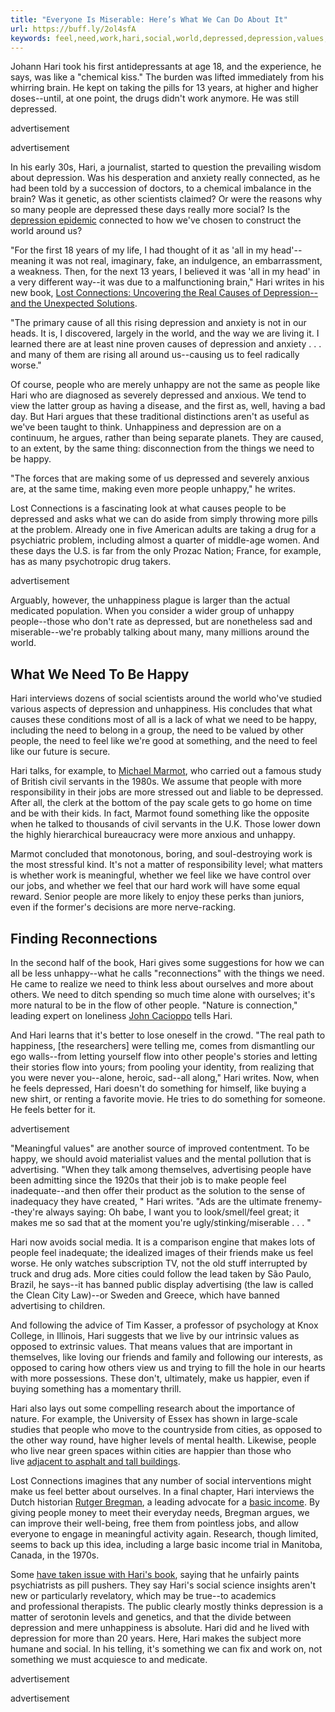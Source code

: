 ```yaml
---
title: "Everyone Is Miserable: Here’s What We Can Do About It"
url: https://buff.ly/2ol4sfA
keywords: feel,need,work,hari,social,world,depressed,depression,values,miserable,heres,writes
---
```

Johann Hari took his first antidepressants at age 18, and the experience, he says, was like a "chemical kiss." The burden was lifted immediately from his whirring brain. He kept on taking the pills for 13 years, at higher and higher doses--until, at one point, the drugs didn't work anymore. He was still depressed.

advertisement

advertisement

In his early 30s, Hari, a journalist, started to question the prevailing wisdom about depression. Was his desperation and anxiety really connected, as he had been told by a succession of doctors, to a chemical imbalance in the brain? Was it genetic, as other scientists claimed? Or were the reasons why so many people are depressed these days really more social? Is the [depression epidemic](https://www.theguardian.com/commentisfree/2017/jul/03/drugs-alone-wont-cure-epidemic-depression-we-need-strategy) connected to how we've chosen to construct the world around us?

"For the first 18 years of my life, I had thought of it as 'all in my head'--meaning it was not real, imaginary, fake, an indulgence, an embarrassment, a weakness. Then, for the next 13 years, I believed it was 'all in my head' in a very different way--it was due to a malfunctioning brain," Hari writes in his new book, [Lost Connections: Uncovering the Real Causes of Depression--and the Unexpected Solutions](https://www.amazon.com/Lost-Connections-Uncovering-Depression-Unexpected/dp/163286830X). 

"The primary cause of all this rising depression and anxiety is not in our heads. It is, I discovered, largely in the world, and the way we are living it. I learned there are at least nine proven causes of depression and anxiety . . . and many of them are rising all around us--causing us to feel radically worse."

Of course, people who are merely unhappy are not the same as people like Hari who are diagnosed as severely depressed and anxious. We tend to view the latter group as having a disease, and the first as, well, having a bad day. But Hari argues that these traditional distinctions aren't as useful as we've been taught to think. Unhappiness and depression are on a continuum, he argues, rather than being separate planets. They are caused, to an extent, by the same thing: disconnection from the things we need to be happy.

"The forces that are making some of us depressed and severely anxious are, at the same time, making even more people unhappy," he writes.

Lost Connections is a fascinating look at what causes people to be depressed and asks what we can do aside from simply throwing more pills at the problem. Already one in five American adults are taking a drug for a psychiatric problem, including almost a quarter of middle-age women. And these days the U.S. is far from the only Prozac Nation; France, for example, has as many psychotropic drug takers.

advertisement

Arguably, however, the unhappiness plague is larger than the actual medicated population. When you consider a wider group of unhappy people--those who don't rate as depressed, but are nonetheless sad and miserable--we're probably talking about many, many millions around the world.

What We Need To Be Happy
------------------------

Hari interviews dozens of social scientists around the world who've studied various aspects of depression and unhappiness. His concludes that what causes these conditions most of all is a lack of what we need to be happy, including the need to belong in a group, the need to be valued by other people, the need to feel like we're good at something, and the need to feel like our future is secure.

Hari talks, for example, to [Michael Marmot](https://en.wikipedia.org/wiki/Michael_Marmot), who carried out a famous study of British civil servants in the 1980s. We assume that people with more responsibility in their jobs are more stressed out and liable to be depressed. After all, the clerk at the bottom of the pay scale gets to go home on time and be with their kids. In fact, Marmot found something like the opposite when he talked to thousands of civil servants in the U.K. Those lower down the highly hierarchical bureaucracy were more anxious and unhappy.

Marmot concluded that monotonous, boring, and soul-destroying work is the most stressful kind. It's not a matter of responsibility level; what matters is whether work is meaningful, whether we feel like we have control over our jobs, and whether we feel that our hard work will have some equal reward. Senior people are more likely to enjoy these perks than juniors, even if the former's decisions are more nerve-racking.

Finding Reconnections
---------------------

In the second half of the book, Hari gives some suggestions for how we can all be less unhappy--what he calls "reconnections" with the things we need. He came to realize we need to think less about ourselves and more about others. We need to ditch spending so much time alone with ourselves; it's more natural to be in the flow of other people. "Nature is connection," leading expert on loneliness [John Cacioppo](http://www.johncacioppo.com/) tells Hari.

And Hari learns that it's better to lose oneself in the crowd. "The real path to happiness, \[the researchers\] were telling me, comes from dismantling our ego walls--from letting yourself flow into other people's stories and letting their stories flow into yours; from pooling your identity, from realizing that you were never you--alone, heroic, sad--all along," Hari writes. Now, when he feels depressed, Hari doesn't do something for himself, like buying a new shirt, or renting a favorite movie. He tries to do something for someone. He feels better for it.

advertisement

"Meaningful values" are another source of improved contentment. To be happy, we should avoid materialist values and the mental pollution that is advertising. "When they talk among themselves, advertising people have been admitting since the 1920s that their job is to make people feel inadequate--and then offer their product as the solution to the sense of inadequacy they have created, " Hari writes. "Ads are the ultimate frenemy--they're always saying: Oh babe, I want you to look/smell/feel great; it makes me so sad that at the moment you're ugly/stinking/miserable . . . "

Hari now avoids social media. It is a comparison engine that makes lots of people feel inadequate; the idealized images of their friends make us feel worse. He only watches subscription TV, not the old stuff interrupted by truck and drug ads. More cities could follow the lead taken by São Paulo, Brazil, he says--it has banned public display advertising (the law is called the Clean City Law)--or Sweden and Greece, which have banned advertising to children.

And following the advice of Tim Kasser, a professor of psychology at Knox College, in Illinois, Hari suggests that we live by our intrinsic values as opposed to extrinsic values. That means values that are important in themselves, like loving our friends and family and following our interests, as opposed to caring how others view us and trying to fill the hole in our hearts with more possessions. These don't, ultimately, make us happier, even if buying something has a momentary thrill.

Hari also lays out some compelling research about the importance of nature. For example, the University of Essex has shown in large-scale studies that people who move to the countryside from cities, as opposed to the other way round, have higher levels of mental health. Likewise, people who live near green spaces within cities are happier than those who live [adjacent to asphalt and tall buildings](http://www.bbc.com/news/science-environment-25682368).

Lost Connections imagines that any number of social interventions might make us feel better about ourselves. In a final chapter, Hari interviews the Dutch historian [Rutger Bregman](https://www.fastcompany.com/40412384/venture-capital-for-the-people-making-the-case-for-a-basic-income), a leading advocate for a [basic income](https://www.fastcompany.com/3040832/a-universal-basic-income-is-the-bipartisan-solution-to-poverty-weve-bee). By giving people money to meet their everyday needs, Bregman argues, we can improve their well-being, free them from pointless jobs, and allow everyone to engage in meaningful activity again. Research, though limited, seems to back up this idea, including a large basic income trial in Manitoba, Canada, in the 1970s.

Some [have taken issue with Hari's book](https://www.theguardian.com/science/brain-flapping/2018/jan/08/is-everything-johann-hari-knows-about-depression-wrong-lost-connections), saying that he unfairly paints psychiatrists as pill pushers. They say Hari's social science insights aren't new or particularly revelatory, which may be true--to academics and professional therapists. The public clearly mostly thinks depression is a matter of serotonin levels and genetics, and that the divide between depression and mere unhappiness is absolute. Hari did and he lived with depression for more than 20 years. Here, Hari makes the subject more humane and social. In his telling, it's something we can fix and work on, not something we must acquiesce to and medicate.

advertisement

advertisement
